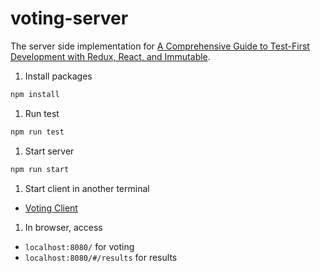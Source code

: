 # voting-server

The server side implementation for [A Comprehensive Guide to Test-First Development with Redux, React, and Immutable](http://teropa.info/blog/2015/09/10/full-stack-redux-tutorial.html).

1. Install packages

  ``` bash
  npm install
  ```

1. Run test

  ``` bash
  npm run test
  ```

1. Start server

  ``` bash
  npm run start
  ```

1. Start client in another terminal

  - [Voting Client](https://github.com/navyboys/voting-client)

1. In browser, access
  - `localhost:8080/` for voting
  - `localhost:8080/#/results` for results

